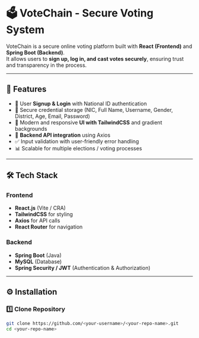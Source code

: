 # 🗳️ VoteChain - Secure Voting System

VoteChain is a secure online voting platform built with **React (Frontend)** and **Spring Boot (Backend)**.  
It allows users to **sign up, log in, and cast votes securely**, ensuring trust and transparency in the process.

---

## 🚀 Features

- 🔐 User **Signup & Login** with National ID authentication  
- 📑 Secure credential storage (NIC, Full Name, Username, Gender, District, Age, Email, Password)  
- 🎨 Modern and responsive **UI with TailwindCSS** and gradient backgrounds  
- 🔄 **Backend API integration** using Axios  
- ✅ Input validation with user-friendly error handling  
- 📊 Scalable for multiple elections / voting processes  

---

## 🛠️ Tech Stack

### Frontend
- **React.js** (Vite / CRA)
- **TailwindCSS** for styling
- **Axios** for API calls
- **React Router** for navigation

### Backend
- **Spring Boot** (Java)
- **MySQL** (Database)
- **Spring Security / JWT** (Authentication & Authorization)

---

## ⚙️ Installation

### 1️⃣ Clone Repository
```bash
git clone https://github.com/<your-username>/<your-repo-name>.git
cd <your-repo-name>
